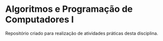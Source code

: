 # Algoritmos e Programação de Computadores I

Repositório criado para realização de atividades práticas desta disciplina.
